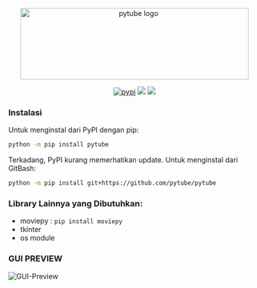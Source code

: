 <div align="center">
  <p>
    <a href="#"><img src="https://assets.nickficano.com/gh-pytube.min.svg" width="456" height="143" alt="pytube logo" /></a>
  </p>
  <p align="center">
	<a href="https://pypi.org/project/pytube/"><img src="https://img.shields.io/pypi/dm/pytube?style=flat-square" alt="pypi"/></a>
	<a href="https://pytube.io/en/latest/"><img src="https://readthedocs.org/projects/python-pytube/badge/?version=latest&style=flat-square" /></a>
	<a href="https://pypi.org/project/pytube/"><img src="https://img.shields.io/pypi/v/pytube?style=flat-square" /></a>
  </p>
</div>


### Instalasi

Untuk menginstal dari PyPI dengan pip:

```bash
python -m pip install pytube
```
Terkadang, PyPI kurang memerhatikan update. Untuk menginstal dari GitBash:
```bash
python -m pip install git+https://github.com/pytube/pytube
```

### Library Lainnya yang Dibutuhkan:
* moviepy : `pip install moviepy`
* tkinter 
* os module

### GUI PREVIEW
![GUI-Preview](https://user-images.githubusercontent.com/56776871/228445327-14f58272-ac04-4f3e-a3e4-fd0a16dffa40.png)
